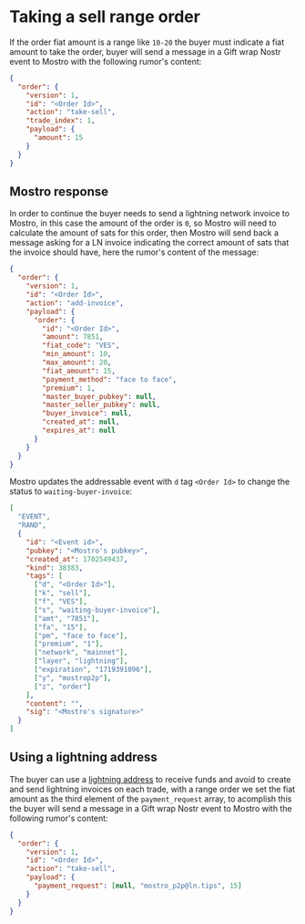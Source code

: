 # Taking a sell range order

If the order fiat amount is a range like `10-20` the buyer must indicate a fiat amount to take the order, buyer will send a message in a Gift wrap Nostr event to Mostro with the following rumor's content:

```json
{
  "order": {
    "version": 1,
    "id": "<Order Id>",
    "action": "take-sell",
    "trade_index": 1,
    "payload": {
      "amount": 15
    }
  }
}
```

## Mostro response

In order to continue the buyer needs to send a lightning network invoice to Mostro, in this case the amount of the order is `0`, so Mostro will need to calculate the amount of sats for this order, then Mostro will send back a message asking for a LN invoice indicating the correct amount of sats that the invoice should have, here the rumor's content of the message:

```json
{
  "order": {
    "version": 1,
    "id": "<Order Id>",
    "action": "add-invoice",
    "payload": {
      "order": {
        "id": "<Order Id>",
        "amount": 7851,
        "fiat_code": "VES",
        "min_amount": 10,
        "max_amount": 20,
        "fiat_amount": 15,
        "payment_method": "face to face",
        "premium": 1,
        "master_buyer_pubkey": null,
        "master_seller_pubkey": null,
        "buyer_invoice": null,
        "created_at": null,
        "expires_at": null
      }
    }
  }
}
```

Mostro updates the addressable event with `d` tag `<Order Id>` to change the status to `waiting-buyer-invoice`:

```json
[
  "EVENT",
  "RAND",
  {
    "id": "<Event id>",
    "pubkey": "<Mostro's pubkey>",
    "created_at": 1702549437,
    "kind": 38383,
    "tags": [
      ["d", "<Order Id>"],
      ["k", "sell"],
      ["f", "VES"],
      ["s", "waiting-buyer-invoice"],
      ["amt", "7851"],
      ["fa", "15"],
      ["pm", "face to face"],
      ["premium", "1"],
      ["network", "mainnet"],
      ["layer", "lightning"],
      ["expiration", "1719391096"],
      ["y", "mostrop2p"],
      ["z", "order"]
    ],
    "content": "",
    "sig": "<Mostro's signature>"
  }
]
```

## Using a lightning address

The buyer can use a [lightning address](https://github.com/andrerfneves/lightning-address) to receive funds and avoid to create and send lightning invoices on each trade, with a range order we set the fiat amount as the third element of the `payment_request` array, to acomplish this the buyer will send a message in a Gift wrap Nostr event to Mostro with the following rumor's content:

```json
{
  "order": {
    "version": 1,
    "id": "<Order Id>",
    "action": "take-sell",
    "payload": {
      "payment_request": [null, "mostro_p2p@ln.tips", 15]
    }
  }
}
```
